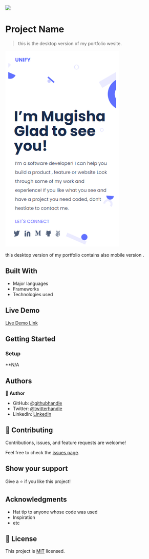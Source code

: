 ![](https://img.shields.io/badge/Microverse-blueviolet)

# Project Name

> this is the desktop version of my portfolio wesite.

![screenshot](./app_screenshot.png)

this desktop version of my portfolio contains also mobile version .

## Built With


- Major languages
- Frameworks
- Technologies used

## Live Demo

[Live Demo Link](https://mugishasam123.github.io/desktop-vesrion-portfolio/)


## Getting Started

### Setup
**N/A
## Authors

👤 **Author**

- GitHub: [@githubhandle](https://github.com/mugishasam123)
- Twitter: [@twitterhandle](https://twitter.com/mugishasamuel42/)
- LinkedIn: [LinkedIn](https://www.linkedin.com/in/mugisha-samuel-55a905208/)


## 🤝 Contributing

Contributions, issues, and feature requests are welcome!

Feel free to check the [issues page](../../issues/).

## Show your support

Give a ⭐️ if you like this project!

## Acknowledgments

- Hat tip to anyone whose code was used
- Inspiration
- etc

## 📝 License

This project is [MIT](./MIT.md) licensed.
